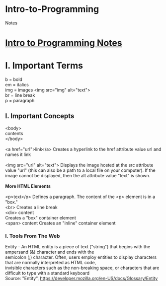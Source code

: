 # Intro-to-Programming
Notes
<div>
<h1><u>Intro to Programming Notes</u></h1>
</div>

  <div>
  <h1>I. Important Terms</h1>
  b = bold <br>
  em = italics <br>
  img = images  &ltimg src="img" alt="text"&gt<br>
  br = line break<br>
  p = paragraph
  <br>
  </div>
  <div>
  <h2>I. Important Concepts</h2>
  &lt;body&gt;<br>
  contents<br>
  &lt;/body&gt;<br><br>
  &lt;a href="url">link&lt;/a> Creates a hyperlink to the href attribute value url and names it link <br><br>
  &lt;img src="url" alt="text"&gt; Displays the image hosted at the src attribute value "url" (this can also be a path to a local file on your computer). If the image cannot be displayed, then the alt attribute value "text" is shown.
  </br> </br>
  <b>More HTML Elements</b><br><br>
  &lt;p>text&lt;/p> Defines a paragraph. The content of the &lt;p> element is in a "box." <br>
  &lt;br> Creates a line break <br>
  &lt;div> content</div> Creates a "box" container element <br>
  &lt;span> content</span> Creates an "inline" container element<br>
  </div>

  <div>
    <h3>I. Tools From The Web</h3>
    Entity - An HTML entity is a piece of text ("string") that begins with the ampersand (&) character and ends with the <br>
    semicolon (;) character.  Often, users employ entities to display characters that are normally interpreted as HTML code, <br>
    invisible characters such as the non-breaking space, or characters that are difficult to type with a standard keyboard<br>
    Source:  "Entity", <a href="https://developer.mozilla.org/en-US/docs/Glossary/Entity">https://developer.mozilla.org/en-US/docs/Glossary/Entity
  </div>
